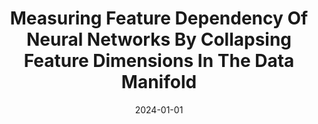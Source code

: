 ---
title: "Measuring Feature Dependency Of Neural Networks By Collapsing Feature Dimensions In The Data Manifold"
date: 2024-01-01
venue: ""
paperurl: https://doi.org/10.48550/ARXIV.2404.12341
authors: "Yinzhu Jin, Matthew B Dwyer and P Thomas Fletcher"
---